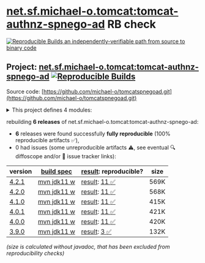 [net.sf.michael-o.tomcat:tomcat-authnz-spnego-ad](https://central.sonatype.com/artifact/net.sf.michael-o.tomcat/tomcat-authnz-spnego-ad/versions) RB check
=======

[![Reproducible Builds](https://reproducible-builds.org/images/logos/rb.svg) an independently-verifiable path from source to binary code](https://reproducible-builds.org/)

## Project: [net.sf.michael-o.tomcat:tomcat-authnz-spnego-ad](https://central.sonatype.com/artifact/net.sf.michael-o.tomcat/tomcat-authnz-spnego-ad/versions) [![Reproducible Builds](https://img.shields.io/endpoint?url=https://raw.githubusercontent.com/jvm-repo-rebuild/reproducible-central/master/content/net/sf/michael-o/tomcat/tomcat-authnz-spnego-ad/badge.json)](https://github.com/jvm-repo-rebuild/reproducible-central/blob/master/content/net/sf/michael-o/tomcat/tomcat-authnz-spnego-ad/README.md)

Source code: [https://github.com/michael-o/tomcatspnegoad.git](https://github.com/michael-o/tomcatspnegoad.git)

<details><summary>This project defines 4 modules:</summary>

* [net.sf.michael-o.tomcat:tomcat-authnz-spnego-ad](https://central.sonatype.com/artifact/net.sf.michael-o.tomcat/tomcat-authnz-spnego-ad/overview)
* [net.sf.michael-o.tomcat:tomcat101-authnz-spnego-ad](https://central.sonatype.com/artifact/net.sf.michael-o.tomcat/tomcat101-authnz-spnego-ad/overview)
* [net.sf.michael-o.tomcat:tomcat85-authnz-spnego-ad](https://central.sonatype.com/artifact/net.sf.michael-o.tomcat/tomcat85-authnz-spnego-ad/overview)
* [net.sf.michael-o.tomcat:tomcat90-authnz-spnego-ad](https://central.sonatype.com/artifact/net.sf.michael-o.tomcat/tomcat90-authnz-spnego-ad/overview)
</details>

rebuilding **6 releases** of net.sf.michael-o.tomcat:tomcat-authnz-spnego-ad:
- **6** releases were found successfully **fully reproducible** (100% reproducible artifacts :white_check_mark:),
- 0 had issues (some unreproducible artifacts :warning:, see eventual :mag: diffoscope and/or :memo: issue tracker links):

| version | [build spec](/BUILDSPEC.md) | [result](https://reproducible-builds.org/docs/jvm/): reproducible? | size |
| -- | --------- | ------ | -- |
| [4.2.1](https://central.sonatype.com/artifact/net.sf.michael-o.tomcat/tomcat-authnz-spnego-ad/4.2.1/pom) | [mvn jdk11 w](tomcat-authnz-spnego-ad-4.2.1.buildspec) | [result](tomcat-authnz-spnego-ad-4.2.1.buildinfo): [11 :white_check_mark: ](tomcat-authnz-spnego-ad-4.2.1.buildcompare) | 569K |
| [4.2.0](https://central.sonatype.com/artifact/net.sf.michael-o.tomcat/tomcat-authnz-spnego-ad/4.2.0/pom) | [mvn jdk11 w](tomcat-authnz-spnego-ad-4.2.0.buildspec) | [result](tomcat-authnz-spnego-ad-4.2.0.buildinfo): [11 :white_check_mark: ](tomcat-authnz-spnego-ad-4.2.0.buildcompare) | 568K |
| [4.1.0](https://central.sonatype.com/artifact/net.sf.michael-o.tomcat/tomcat-authnz-spnego-ad/4.1.0/pom) | [mvn jdk11 w](tomcat-authnz-spnego-ad-4.1.0.buildspec) | [result](tomcat-authnz-spnego-ad-4.1.0.buildinfo): [11 :white_check_mark: ](tomcat-authnz-spnego-ad-4.1.0.buildcompare) | 415K |
| [4.0.1](https://central.sonatype.com/artifact/net.sf.michael-o.tomcat/tomcat-authnz-spnego-ad/4.0.1/pom) | [mvn jdk11 w](tomcat-authnz-spnego-ad-4.0.1.buildspec) | [result](tomcat-authnz-spnego-ad-4.0.1.buildinfo): [11 :white_check_mark: ](tomcat-authnz-spnego-ad-4.0.1.buildcompare) | 421K |
| [4.0.0](https://central.sonatype.com/artifact/net.sf.michael-o.tomcat/tomcat-authnz-spnego-ad/4.0.0/pom) | [mvn jdk11 w](tomcat-authnz-spnego-ad-4.0.0.buildspec) | [result](tomcat-authnz-spnego-ad-4.0.0.buildinfo): [11 :white_check_mark: ](tomcat-authnz-spnego-ad-4.0.0.buildcompare) | 420K |
| [3.9.0](https://central.sonatype.com/artifact/net.sf.michael-o.tomcat/tomcat-authnz-spnego-ad/3.9.0/pom) | [mvn jdk11 w](tomcat-authnz-spnego-ad-3.9.0.buildspec) | [result](tomcat-authnz-spnego-ad-3.9.0.buildinfo): [3 :white_check_mark: ](tomcat-authnz-spnego-ad-3.9.0.buildcompare) | 132K |

<i>(size is calculated without javadoc, that has been excluded from reproducibility checks)</i>
